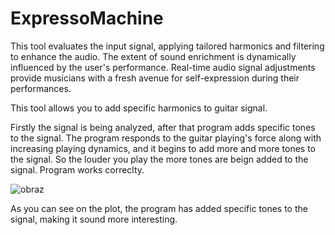 # ExpressoMachine
This tool evaluates the input signal, applying tailored harmonics and filtering to enhance the audio.
The extent of sound enrichment is dynamically influenced by the user's performance. 
Real-time audio signal adjustments provide musicians with a fresh avenue for self-expression during their performances.

This tool allows you to add specific harmonics to guitar signal. 

Firstly the signal is being analyzed, after that program adds specific tones to the signal. 
The program responds to the guitar playing's force along with increasing playing dynamics, and it begins to add more and more tones to the signal.
So the louder you play the more tones are beign added to the signal. 
Program works correclty.  

![obraz](https://github.com/bartek98205/ExpressoMachine/assets/100700947/d8ae8ab9-a895-4b49-848b-6966897d4f6d)

As you can see on the plot, the program has added specific tones to the signal, making it sound more interesting.
